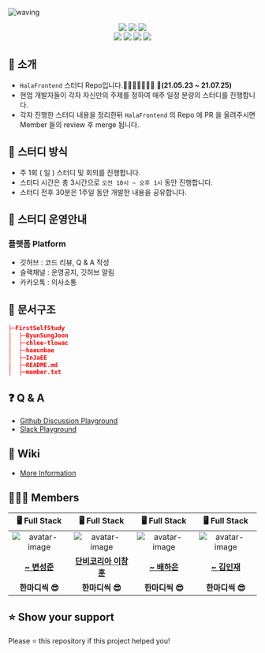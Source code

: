 ![waving](https://capsule-render.vercel.app/api?type=waving&height=200&text=HalaFrontend&fontAlign=70&fontAlignY=35&color=gradient)

<div align='center'>
  <div>
    <img src="https://img.shields.io/badge/Organization-HalaFrontend-blue.svg?style=flat" href="https://github.com/HalaFrontend">
    <img src="https://img.shields.io/badge/Members-4-blue.svg?style=flat" href="https://github.com/HalaFrontend">
    
<img src="https://hits.seeyoufarm.com/api/count/incr/badge.svg?url=https%3A%2F%2Fgithub.com%2FHalaFrontend%2FFirstSelfStudy&count_bg=%2339C8FB&title_bg=%23555555&icon=sentry.svg&icon_color=%23F9F4F4&title=Visitor&edge_flat=false">
  </div>

  <img src="https://img.shields.io/badge/blog-ByunSungJoon-gold.svg??style=flat&logo=Apache">
  <img src="https://img.shields.io/badge/blog-chlee_tlowac-gold.svg??style=flat&logo=Apache">
  <img src="https://img.shields.io/badge/blog-haeunbae-gold.svg??style=flat&logo=Apache">
  <img src="https://img.shields.io/badge/blog-InJaEE-gold.svg??style=flat&logo=Apache">



<br/>

</div>

<!-- ![Jokes Card](https://readme-jokes.vercel.app/api) -->

## 📣 소개 


- `HalaFrontend` 스터디 Repo입니다.🤸‍♀️🤸‍♂️🤸‍♀️🤸‍ :tada:**(21.05.23 ~ 21.07.25)**
- 현업 개발자들이 각자 자신만의 주제를 정하여 매주 일정 분량의 스터디를 진행합니다.
- 각자 진행한 스터디 내용을 정리한뒤 `HalaFrontend` 의 Repo 에 PR 을 올려주시면 Member 들의 review 후 merge 됩니다.

## 📝 스터디 방식
- 주 1회 ( 일 ) 스터디 및 회의를 진행합니다.
- 스터디 시간은 총 3시간으로 `오전 10시 ~ 오후 1시` 동안 진행합니다.
- 스터디 전후 30분은 1주일 동안 개발한 내용을 공유합니다. 

## 📌 스터디 운영안내

### 플랫폼 Platform
- 깃허브 : 코드 리뷰, Q & A 작성 
- 슬랙채널 : 운영공지, 깃허브 알림
- 카카오톡 : 의사소통



## 📑 문서구조
```json
├─FirstSelfStudy
│  ├─ByunSungJoon
│  ├─chlee-tlowac
│  ├─haeunbae
│  ├─InJaEE
│  ├─README.md
│  ├─member.txt
```

## ❓ Q & A
- [Github Discussion Playground](https://github.com/HalaFrontend/FirstSelfStudy/discussions/categories/q-a)
- [Slack Playground](https://halafrontend.slack.com/archives/C02461LEQ4B)

## 👀 Wiki 
- [More Information](https://github.com/HalaFrontend/FirstSelfStudy/wiki)

## 👩🏻‍💻 Members
|                                🖥️ Full Stack                                |                                🖥️ Full Stack                                |                                🖥️ Full Stack                                |                                🖥️ Full Stack                                |
| :------------------------------------------------------------------------: | :------------------------------------------------------------------------: | :------------------------------------------------------------------------: | :------------------------------------------------------------------------: |
| ![avatar-image](https://avatars.githubusercontent.com/u/71730381?s=48&v=4) | ![avatar-image](https://avatars.githubusercontent.com/u/58043975?s=48&v=4) | ![avatar-image](https://avatars.githubusercontent.com/u/53428259?s=48&v=4) | ![avatar-image](https://avatars.githubusercontent.com/u/45154110?s=48&v=4) |
|                 **[~ 변성준](https://github.com/dooking)**                 |           **[단비코리아 이창훈](https://github.com/geonwoomun)**           |               **[~ 배하은](https://github.com/qkrrlgh519)**                |               **[~ 김인재](https://github.com/Woo-Dong93)**                |
|                               **한마디씩 😎**                               |                               **한마디씩 😎**                               |                               **한마디씩 😎**                               |                               **한마디씩 😎**                               |


## ⭐ Show your support
Please ⭐️ this repository if this project helped you!


<!-- 오거나이저 Organizer -->
<!-- ![GitHub Contributors Image](https://contrib.rocks/image?repo=chlee-tlowac/FirstSelfStudy) -->

<!-- 깃허브 profile 방문자수 카운트 -->
<!-- ![chlee-tlowac Profile View Counter](https://komarev.com/ghpvc/?username=chlee-tlowac)
![InJaEE Profile View Counter](https://komarev.com/ghpvc/?username=InJaEE)
![haeunbae View Counter](https://komarev.com/ghpvc/?username=haeunbae)
![ByunSungJoon View Counter](https://komarev.com/ghpvc/?username=ByunSungJoon) -->

<!-- HalaFrontend 방문자수 카운트 -->
<!-- [![Hits](https://hits.seeyoufarm.com/api/count/incr/badge.svg?url=https%3A%2F%2Fgithub.com%2FHalaFrontend&count_bg=%2339C8FB&title_bg=%23555555&icon=sentry.svg&icon_color=%23F9F4F4&title=Visitor&edge_flat=false)](https://hits.seeyoufarm.com) -->